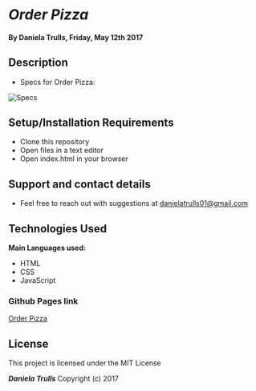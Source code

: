 
# _Order Pizza_

#### By **Daniela Trulls, Friday, May 12th 2017**

## Description

* Specs for Order Pizza:

![Specs](http://i.imgur.com/Kyl6bzZ.png)


## Setup/Installation Requirements

* Clone this repository
* Open files in a text editor
* Open index.html in your browser


## Support and contact details

* Feel free to reach out with suggestions at danielatrulls01@gmail.com
## Technologies Used

**Main Languages used:**

* HTML
* CSS
* JavaScript

### Github Pages link
[Order Pizza](https://danitlls.github.io/orderpizza-2/)


## License

This project is licensed under the MIT License

**_Daniela Trulls_** Copyright (c) 2017
